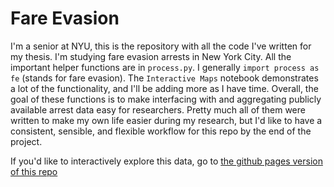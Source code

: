 # Fare Evasion 

I'm a senior at NYU, this is the repository with all the code I've written for my thesis. I'm studying fare evasion arrests in New York City. All the important helper functions are in `process.py`. I generally `import process as fe` (stands for fare evasion). The `Interactive Maps` notebook demonstrates a lot of the functionality, and I'll be adding more as I have time. Overall, the goal of these functions is to make interfacing with and aggregating publicly available arrest data easy for researchers. Pretty much all of them were written to make my own life easier during my research, but I'd like to have a consistent, sensible, and flexible workflow for this repo by the end of the project.

If you'd like to interactively explore this data, go to [the github pages version of this repo][1]

[1]: https://nicksawhney.github.io/fare_evasion


